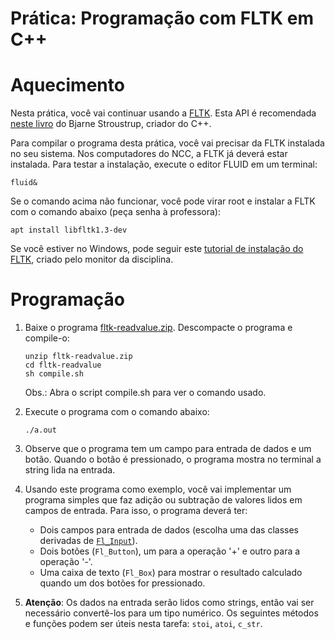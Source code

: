 # Prática: Programação com FLTK em C++



# Aquecimento

Nesta prática, você vai continuar usando a [FLTK](http://fltk.org). Esta API é recomendada [neste livro](http://stroustrup.com/Programming/) do Bjarne Stroustrup, criador do C++.

Para compilar o programa desta prática, você vai precisar da FLTK instalada no seu sistema. Nos computadores do NCC, a FLTK já deverá estar instalada. Para testar a instalação, execute o editor FLUID em um terminal:
```
fluid&
```

Se o comando acima não funcionar, você pode virar root e instalar a FLTK com o comando abaixo (peça senha à professora):
```
apt install libfltk1.3-dev
```

Se você estiver no Windows, pode seguir este [tutorial de instalação do FLTK](../cpp6/tutorial-windows-fltk.pdf), criado pelo monitor da disciplina.



# Programação

1. Baixe o programa [fltk-readvalue.zip](fltk-readvalue.zip). Descompacte o programa e compile-o:
   ```
   unzip fltk-readvalue.zip
   cd fltk-readvalue
   sh compile.sh
   ```
   Obs.: Abra o script compile.sh para ver o comando usado.
   
2. Execute o programa com o comando abaixo: 
   ```
   ./a.out
   ```
   
3. Observe que o programa tem um campo para entrada de dados e um botão. Quando o botão é pressionado, o programa mostra no terminal a string lida na entrada.

4. Usando este programa como exemplo, você vai implementar um programa simples que faz adição ou subtração de valores lidos em campos de entrada. Para isso, o programa deverá ter:
   - Dois campos para entrada de dados (escolha uma das classes derivadas de [`Fl_Input`](http://www.fltk.org/doc-1.3/classFl__Input.html)).
   - Dois botões (`Fl_Button`), um para a operação '+' e outro para a operação '-'.
   - Uma caixa de texto (`Fl_Box`) para mostrar o resultado calculado quando um dos botões for pressionado.

5. **Atenção**: Os dados na entrada serão lidos como strings, então vai ser necessário convertê-los para um tipo numérico. Os seguintes métodos e funções podem ser úteis nesta tarefa: `stoi`, `atoi`, `c_str`. 




   
   
   
   
   
  
